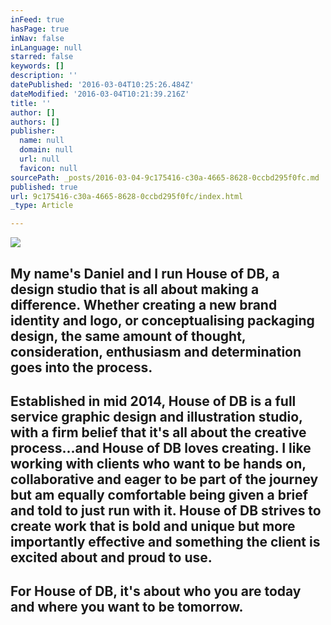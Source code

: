 ```yaml
---
inFeed: true
hasPage: true
inNav: false
inLanguage: null
starred: false
keywords: []
description: ''
datePublished: '2016-03-04T10:25:26.484Z'
dateModified: '2016-03-04T10:21:39.216Z'
title: ''
author: []
authors: []
publisher:
  name: null
  domain: null
  url: null
  favicon: null
sourcePath: _posts/2016-03-04-9c175416-c30a-4665-8628-0ccbd295f0fc.md
published: true
url: 9c175416-c30a-4665-8628-0ccbd295f0fc/index.html
_type: Article

---
```

![](https://the-grid-user-content.s3-us-west-2.amazonaws.com/593b2c13-25c8-4c13-a3d5-15fe0ce0a2a7.png)

## My name's Daniel and I run House of DB, a design studio that is all about making a difference.  Whether creating a new brand identity and logo, or conceptualising packaging design, the same amount of thought, consideration, enthusiasm and determination goes into the process.

## Established in mid 2014, House of DB is a full service graphic design and illustration studio, with a firm belief that it's all about the creative process...and House of DB loves creating.  I like working with clients who want to be hands on, collaborative and eager to be part of the journey but am equally comfortable being given a brief and told to just run with it.  House of DB strives to create work that is bold and unique but more importantly effective and something the client is excited about and proud to use.

## For House of DB, it's about who you are today and where you want to be tomorrow.